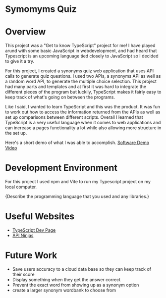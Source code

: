 # Symomyms Quiz
# Overview

This project was a "Get to know TypeScript" project for me! I have played arund with some basic JavaScript in webdevelopment, and had heard that Typescript is an upcoming language tied closely to JavaScript so I decided to give it a try. 

For this project, I created a synonyms quiz web application that uses API calls to generate quiz questions. I used two APIs, a synonyms API as well as a random word API, to generate the multiple choice selection. This project had many parts and templates and at first it was hard to integrate the different pieces of the program but luckily, TypeScript makes it fairly easy to keep track of what's going on between the programs. 

Like I said, I wanted to learn TypeScript and this was the product. It was fun to work out how to access the information returned from the APIs as well as set up comparisons between different scripts. Overall I learned that TypeScript is a very useful language when it comes to web applications and can increase a pages functionality a lot while also allowing more structure in the set up. 

Here's a short demo of what I was able to accomplish.
[Software Demo Video](https://youtu.be/fSK1aavjUts)

# Development Environment

For this project I used npm and Vite to run my Typescript project on my local computer. 

{Describe the programming language that you used and any libraries.}

# Useful Websites

- [TypeScript Dev Page](https://www.typescriptlang.org/download)
- [API Ninjas](https://api-ninjas.com/api)

# Future Work

- Save users accuracy to a cloud data base so they can keep track of their score 
- Display something when they get the answer correct
- Prevent the exact word from showing up as a synonym option
- create a larger synonym wordbank to choose from
